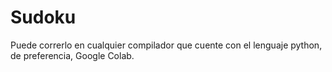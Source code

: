 # Sudoku

Puede correrlo en cualquier compilador que cuente con el lenguaje python, de preferencia, Google Colab. 
